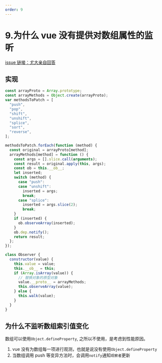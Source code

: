 ```yaml
---
order: 9
---
```

# 9.为什么 vue 没有提供对数组属性的监听

[issue 链接：尤大亲自回答](https://github.com/vuejs/vue/issues/8562)

## 实现

```js
const arrayProto = Array.prototype;
const arrayMethods = Object.create(arrayProto);
var methodsToPatch = [
  "push",
  "pop",
  "shift",
  "unshift",
  "splice",
  "sort",
  "reverse",
];

methodsToPatch.forEach(function (method) {
  const original = arrayProto[method];
  arrayMethods[method] = function () {
    const args = [].slice.call(arguments);
    const result = original.apply(this, args);
    const ob = this.__ob__;
    let inserted;
    switch (method) {
      case "push":
      case "unshift":
        inserted = args;
        break;
      case "splice":
        inserted = args.slice(2);
        break;
    }
    if (inserted) {
      ob.observeArray(inserted);
    }
    ob.dep.notify();
    return result;
  };
});

class Observer {
  constructor(value) {
    this.value = value;
    this.__ob__ = this;
    if (Array.isArray(value)) {
      // 替换对象的原型对象
      value.__proto__ = arrayMethods;
      this.observeArray(value);
    } else {
      this.walk(value);
    }
  }
}
```

## 为什么不监听数组索引值变化

数组可以使用`Object.defineProperty`, 之所以不使用，是考虑到性能原因。

1. vue 没有为数组每一项进行观测，也就是说没有使用`Object.defineProperty`
2. 当数组调用 push 等变异方法时，会调用`notify`通知`观察者`更新
